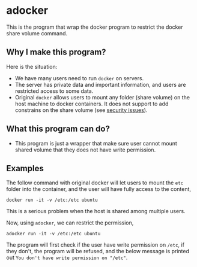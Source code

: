 # adocker
This is the program that wrap the docker program  to restrict the docker share volume command.

## Why I make this program? ##
Here is the situation:
- We have many users need to run `docker` on servers.
- The server has private data and important information, and users are restricted access to some data.
- Original `docker` allows users to mount any folder (share volume) on the host machine to docker containers. It does not support to add constrains on the share volume (see [security issues](https://docs.docker.com/engine/security/security/)).

## What this program can do? ##
- This program is just a wrapper that make sure user cannot mount shared volume that they does not have write permission.

## Examples ##
The follow command with original docker will let users to mount the `etc` folder into the container, and the user will have fully access to the content,

```docker run -it -v /etc:/etc ubuntu```

This is a serious problem when the host is shared among multiple users.

Now, using `adocker`, we can restrict the permission,

```adocker run -it -v /etc:/etc ubuntu```

The program will first check if the user have write permission on `/etc`, if they don't, the program
will be refused, and the below message is printed out
`You don't have write permission on "/etc"`.
